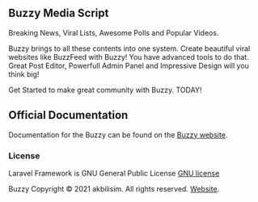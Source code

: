 ## Buzzy Media Script

Breaking News, Viral Lists, Awesome Polls and Popular Videos.

Buzzy brings to all these contents into one system. Create beautiful viral websites like BuzzFeed with Buzzy!
You have advanced tools to do that. Great Post Editor,
Powerfull Admin Panel and Impressive Design will you think big!

Get Started to make great community with Buzzy. TODAY!

## Official Documentation

Documentation for the Buzzy can be found on the [Buzzy website](http://buzzy.akbilisim.com/admin/docs).

### License

Laravel Framework is GNU General Public License [GNU license](http://www.gnu.org/licenses/gpl-3.0.en.html)

Buzzy Copyright © 2021 akbilisim. All rights reserved. [Website](http://www.akbilisim.com/).
